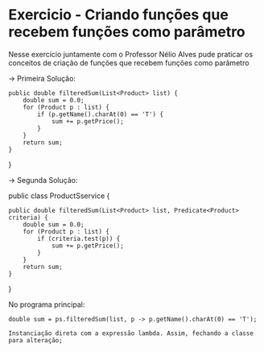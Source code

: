 # Exercicio - Criando funções que recebem funções como parâmetro

Nesse exercício juntamente com o Professor Nélio Alves pude praticar os conceitos de criação de funções que recebem funções como parâmetro

-> Primeira Solução: 

	public double filteredSum(List<Product> list) {
		double sum = 0.0;
		for (Product p : list) {
			if (p.getName().charAt(0) == 'T') {
				sum += p.getPrice();
			}
		}
		return sum;
	}
}

-> Segunda Solução: 

public class ProductSservice {
	
	public double filteredSum(List<Product> list, Predicate<Product> criteria) {
		double sum = 0.0;
		for (Product p : list) {
			if (criteria.test(p)) {
				sum += p.getPrice();
			}
		}
		return sum;
	}
}

No programa principal: 

   	double sum = ps.filteredSum(list, p -> p.getName().charAt(0) == 'T');

    Instanciação direta com a expressão lambda. Assim, fechando a classe para alteração;